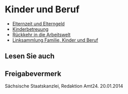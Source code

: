 # Kinder und Beruf

* [Elternzeit und Elterngeld](https://amt24dev.sachsen.de/zufi/lebenslagen/5000864)
* [Kinderbetreuung](https://amt24dev.sachsen.de/zufi/lebenslagen/5000846)
* [Rückkehr in die Arbeitswelt](https://amt24dev.sachsen.de/zufi/lebenslagen/5000914)
* [Linksammlung Familie, Kinder und Beruf](https://amt24dev.sachsen.de/zufi/lebenslagen/5000181)

## Lesen Sie auch

## Freigabevermerk

Sächsische Staatskanzlei, Redaktion Amt24. 20.01.2014

